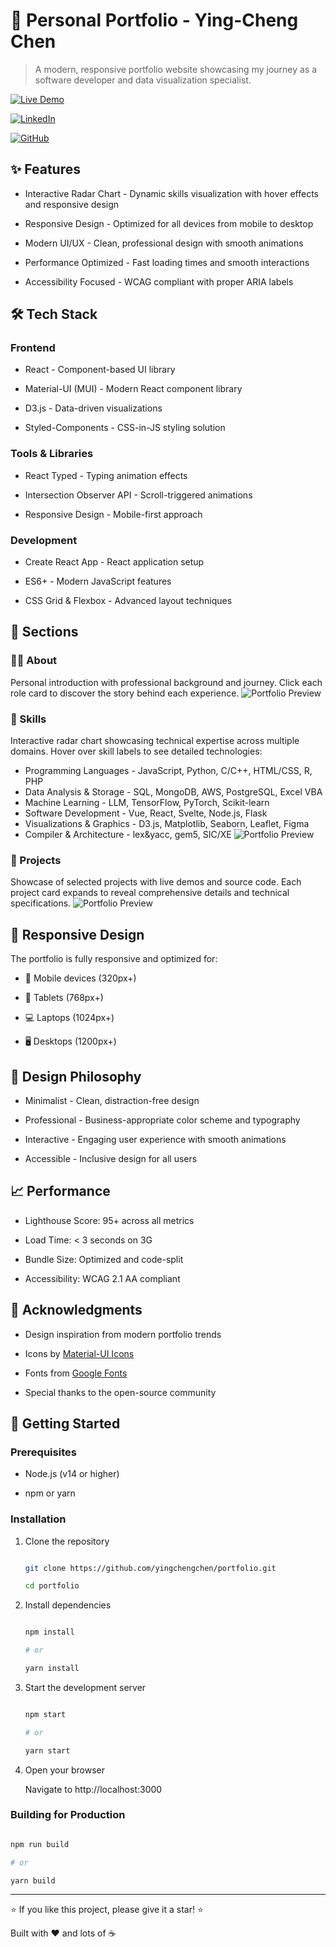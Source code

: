 # 🚀 Personal Portfolio - Ying-Cheng Chen

> A modern, responsive portfolio website showcasing my journey as a software developer and data visualization specialist.

[![Live Demo](https://img.shields.io/badge/Live-Demo-brightgreen?style=for-the-badge)](https://yingchengchen.github.io/Portfolio/)

[![LinkedIn](https://img.shields.io/badge/LinkedIn-Connect-blue?style=for-the-badge&logo=linkedin)](https://www.linkedin.com/in/ying-cheng-chen/)

[![GitHub](https://img.shields.io/badge/GitHub-Follow-black?style=for-the-badge&logo=github)](https://github.com/yingchengchen)


## ✨ Features

- Interactive Radar Chart - Dynamic skills visualization with hover effects and responsive design

- Responsive Design - Optimized for all devices from mobile to desktop

- Modern UI/UX - Clean, professional design with smooth animations

- Performance Optimized - Fast loading times and smooth interactions

- Accessibility Focused - WCAG compliant with proper ARIA labels

## 🛠️ Tech Stack

### Frontend

- React - Component-based UI library

- Material-UI (MUI) - Modern React component library

- D3.js - Data-driven visualizations

- Styled-Components - CSS-in-JS styling solution

### Tools & Libraries

- React Typed - Typing animation effects

- Intersection Observer API - Scroll-triggered animations

- Responsive Design - Mobile-first approach

### Development

- Create React App - React application setup

- ES6+ - Modern JavaScript features

- CSS Grid & Flexbox - Advanced layout techniques

## 🎯 Sections

### 👨‍💻 About

Personal introduction with professional background and journey. Click each role card to discover the story behind each experience.
![Portfolio Preview](./src/images/About.png)

### 🔧 Skills

Interactive radar chart showcasing technical expertise across multiple domains. Hover over skill labels to see detailed technologies:

- Programming Languages - JavaScript, Python, C/C++, HTML/CSS, R, PHP
- Data Analysis & Storage - SQL, MongoDB, AWS, PostgreSQL, Excel VBA
- Machine Learning - LLM, TensorFlow, PyTorch, Scikit-learn
- Software Development - Vue, React, Svelte, Node.js, Flask
- Visualizations & Graphics - D3.js, Matplotlib, Seaborn, Leaflet, Figma
- Compiler & Architecture - lex&yacc, gem5, SIC/XE
![Portfolio Preview](./src/images/Skills.png)

### 📂 Projects

Showcase of selected projects with live demos and source code. Each project card expands to reveal comprehensive details and technical specifications.
![Portfolio Preview](./src/images/Projects.png)

## 📱 Responsive Design

The portfolio is fully responsive and optimized for:

- 📱 Mobile devices (320px+)

- 📱 Tablets (768px+)

- 💻 Laptops (1024px+)

- 🖥️ Desktops (1200px+)

## 🎨 Design Philosophy

- Minimalist - Clean, distraction-free design

- Professional - Business-appropriate color scheme and typography

- Interactive - Engaging user experience with smooth animations

- Accessible - Inclusive design for all users

## 📈 Performance

- Lighthouse Score: 95+ across all metrics

- Load Time: < 3 seconds on 3G

- Bundle Size: Optimized and code-split

- Accessibility: WCAG 2.1 AA compliant

## 🙏 Acknowledgments

- Design inspiration from modern portfolio trends

- Icons by [Material-UI Icons](https://mui.com/material-ui/material-icons/)

- Fonts from [Google Fonts](https://fonts.google.com/)

- Special thanks to the open-source community

## 🚀 Getting Started

### Prerequisites

- Node.js (v14 or higher)

- npm or yarn

### Installation

1. Clone the repository

   ```bash

   git clone https://github.com/yingchengchen/portfolio.git

   cd portfolio

   ```

2. Install dependencies

   ```bash

   npm install

   # or

   yarn install

   ```

3. Start the development server

   ```bash

   npm start

   # or

   yarn start

   ```

4. Open your browser

   Navigate to http://localhost:3000

### Building for Production

```bash

npm run build

# or

yarn build

```

---

⭐ If you like this project, please give it a star! ⭐

Built with ❤️ and lots of ☕

